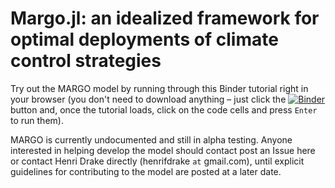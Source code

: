 # Margo.jl: an idealized framework for optimal deployments of climate control strategies

Try out the MARGO model by running through this Binder tutorial right in your browser (you don't need to download anything – just click the [![Binder](https://mybinder.org/badge_logo.svg)](https://mybinder.org/v2/gh/hdrake/MARGO/master?filepath=notebooks%2F0_MARGO_tutorial.ipynb) button and, once the tutorial loads, click on the code cells and press ``Enter`` to run them).


MARGO is currently undocumented and still in alpha testing. Anyone interested in helping develop the model should contact post an Issue here or contact Henri Drake directly (henrifdrake `at` gmail.com), until explicit guidelines for contributing to the model are posted at a later date.
